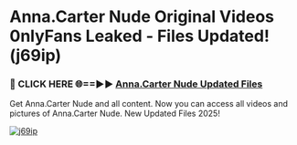 # Anna.Carter Nude Original Videos 0nlyFans Leaked - Files Updated! (j69ip)

<h3>🔴 CLICK HERE 🌐==►► <a href="https://tinyurl.com/52m3yx9h" rel="nofollow">Anna.Carter Nude Updated Files</a></h3>

Get Anna.Carter Nude and all content. Now you can access all videos and pictures of Anna.Carter Nude. New Updated Files 2025!

[![j69ip](https://i.imgur.com/TnHtlc8.gif)](https://tinyurl.com/52m3yx9h)

